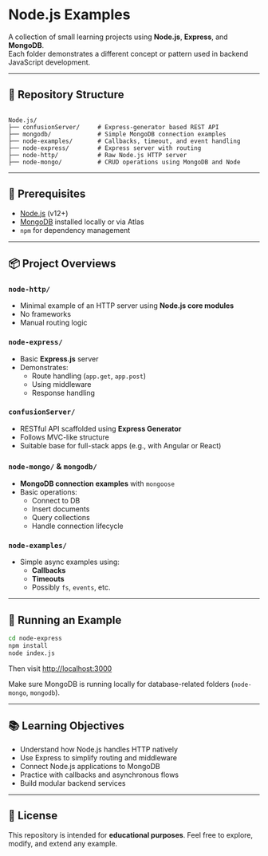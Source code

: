 # Node.js Examples

A collection of small learning projects using **Node.js**, **Express**, and **MongoDB**.  
Each folder demonstrates a different concept or pattern used in backend JavaScript development.

---

## 📁 Repository Structure

```

Node.js/
├── confusionServer/     # Express-generator based REST API
├── mongodb/             # Simple MongoDB connection examples
├── node-examples/       # Callbacks, timeout, and event handling
├── node-express/        # Express server with routing
├── node-http/           # Raw Node.js HTTP server
├── node-mongo/          # CRUD operations using MongoDB and Node

````

---

## 🔧 Prerequisites

- [Node.js](https://nodejs.org/) (v12+)
- [MongoDB](https://www.mongodb.com/) installed locally or via Atlas
- `npm` for dependency management

---

## 📦 Project Overviews

### `node-http/`

- Minimal example of an HTTP server using **Node.js core modules**
- No frameworks
- Manual routing logic

### `node-express/`

- Basic **Express.js** server
- Demonstrates:
  - Route handling (`app.get`, `app.post`)
  - Using middleware
  - Response handling

### `confusionServer/`

- RESTful API scaffolded using **Express Generator**
- Follows MVC-like structure
- Suitable base for full-stack apps (e.g., with Angular or React)

### `node-mongo/` & `mongodb/`

- **MongoDB connection examples** with `mongoose`
- Basic operations:
  - Connect to DB
  - Insert documents
  - Query collections
  - Handle connection lifecycle

### `node-examples/`

- Simple async examples using:
  - **Callbacks**
  - **Timeouts**
  - Possibly `fs`, `events`, etc.

---

## 🚀 Running an Example

```bash
cd node-express
npm install
node index.js
````

Then visit [http://localhost:3000](http://localhost:3000)

Make sure MongoDB is running locally for database-related folders (`node-mongo`, `mongodb`).

---

## 📚 Learning Objectives

* Understand how Node.js handles HTTP natively
* Use Express to simplify routing and middleware
* Connect Node.js applications to MongoDB
* Practice with callbacks and asynchronous flows
* Build modular backend services

---

## 📝 License

This repository is intended for **educational purposes**.
Feel free to explore, modify, and extend any example.
